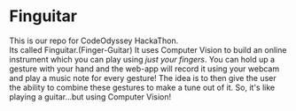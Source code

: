 # Finguitar

This is our repo for CodeOdyssey HackaThon.  
Its called Finguitar.(Finger-Guitar)
It uses Computer Vision to build an online instrument which you can play using *just your fingers*.
You can hold up a gesture with your hand and the web-app will record it using your webcam and play a music note for every gesture!
The idea is to then give the user the ability to combine these gestures to make a tune out of it.
So, it's like playing a guitar...but using Computer Vision!
